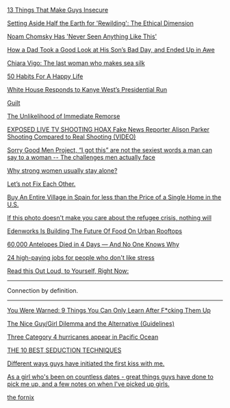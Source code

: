 <a href="http://goodmenproject.com/featured-content/13-things-make-guys-insecure-hesaid/" target="_blank">13 Things That Make Guys Insecure</a>

<a href="http://www.filmsforaction.org/articles/setting-aside-half-the-earth-for-rewilding-the-ethical-dimension/" target="_blank">Setting Aside Half the Earth for 'Rewilding': The Ethical Dimension</a>

<a href="http://www.filmsforaction.org/articles/noam-chomsky-has-never-seen-anything-like-this/" target="_blank">Noam Chomsky Has 'Never Seen Anything Like This'</a>

<a href="http://goodmenproject.com/families/how-a-dad-took-a-good-look-at-his-sons-bad-day-and-ended-up-in-awe-wat/" target="_blank">How a Dad Took a Good Look at His Son’s Bad Day, and Ended Up in Awe</a>

<a href="http://www.bbc.com/news/magazine-33691781" target="_blank">Chiara Vigo: The last woman who makes sea silk</a>

<a href="http://www.mindbodygreen.com/0-14719/50-habits-for-a-happy-life.html" target="_blank">50 Habits For A Happy Life</a>

<a href="http://time.com/4018623/white-house-kanye-2020/" target="_blank">White House Responds to Kanye West’s Presidential Run</a>

<a href="http://www.emotionalcompetency.com/guilt.htm" target="_blank">Guilt</a>

<a href="http://www.chumplady.com/2013/05/the-unlikelihood-of-immediate-remorse/" target="_blank">The Unlikelihood of Immediate Remorse</a>

<a href="http://asheepnomore.net/2015/09/02/exposed-live-tv-shooting-hoax-fake-news-reporter-alison-parker-shooting-compared-to-real-shooting-video/" target="_blank">EXPOSED LIVE TV SHOOTING HOAX Fake News Reporter Alison Parker Shooting Compared to Real Shooting (VIDEO)</a>

<a href="https://medium.com/@zachbeach/sorry-good-men-project-i-got-this-are-not-the-sexiest-words-a-man-can-say-to-a-woman-aa02ab93984a" target="_blank">Sorry Good Men Project, “I got this” are not the sexiest words a man can say to a woman -- The challenges men actually face</a>

<a href="http://fameiva.com/strong-women-stay-alone/" target="_blank">Why strong women usually stay alone?</a>

<a href="http://www.elephantjournal.com/2015/08/lets-not-fix-each-other/" target="_blank">Let’s not Fix Each Other.</a>

<a href="http://www.davidwolfe.com/buy-an-entire-village-in-spain-for-the-price-of-a-single-home-in-the-u-s/" target="_blank">Buy An Entire Village in Spain for less than the Price of a Single Home in the U.S.</a>

<a href="http://mashable.com/2015/09/02/photo-syrian-refugee-boy-turkey-beach/?utm_cid=mash-com-fb-main-link" target="_blank">If this photo doesn't make you care about the refugee crisis, nothing will</a>

<a href="http://techcrunch.com/2015/09/01/edenworks-is-building-the-future-of-food-on-urban-rooftops/?ncid=rss&utm_source=feedburner&utm_medium=feed&utm_campaign=Feed%3A+techcrunch%2Fstartups+%28TechCrunch+%C2%BB+Startups%29&utm_content=FeedBurner#.xzdkl2:l0zr" target="_blank">Edenworks Is Building The Future Of Food On Urban Rooftops</a>

<a href="http://www.livescience.com/52032-saiga-die-off-mystery.html?adbid=10152974699671761&adbpl=fb&adbpr=30478646760&cmpid=514627_20150902_51845476&fb_ref=Default&fb_source=message" target="_blank">60,000 Antelopes Died in 4 Days — And No One Knows Why</a>

<a href="http://www.businessinsider.com/high-paying-jobs-for-people-who-hate-stress-2015-9?utm_content=buffer22f21&utm_medium=social&utm_source=facebook.com&utm_campaign=buffer" target="_blank">24 high-paying jobs for people who don't like stress</a>

<a href="http://www.elephantjournal.com/2015/09/read-this-out-loud-to-yourself-right-now/" target="_blank">Read this Out Loud, to Yourself, Right Now:</a>

---

Connection by definition.

---

<a href="http://goodmenproject.com/featured-content/you-were-warned-9-things-you-can-only-learn-after-fcking-them-up-kt/" target="_blank">You Were Warned: 9 Things You Can Only Learn After F*cking Them Up</a>

<a href="http://goodmenproject.com/featured-content/nice-guy-girl-dilemma-alternative-guidelines-kt/" target="_blank">The Nice Guy/Girl Dilemma and the Alternative (Guidelines)</a>

<a href="http://www.news.com.au/technology/environment/three-category-4-hurricanes-appear-in-pacific-ocean/story-fnjwvztl-1227505822475" target="_blank">Three Category 4 hurricanes appear in Pacific Ocean</a>

<a href="http://www.independent.co.uk/life-style/love-sex/seduction/the-10-best-seduction-techniques-927889.html?action=gallery&ino=1" target="_blank">THE 10 BEST SEDUCTION TECHNIQUES</a>

<a href="https://www.reddit.com/r/seduction/comments/3jeiqs/different_ways_guys_have_initiated_the_first_kiss/" target="_blank">Different ways guys have initiated the first kiss with me.</a>

<a href="https://www.reddit.com/r/seduction/comments/3hqaaa/as_a_girl_whos_been_on_countless_dates_great/" target="_blank">As a girl who's been on countless dates - great things guys have done to pick me up, and a few notes on when I've picked up girls.</a>

<a href="http://www.thedirtynormal.com/blog/2011/10/17/the-fornix/" target="_blank">the fornix</a>
